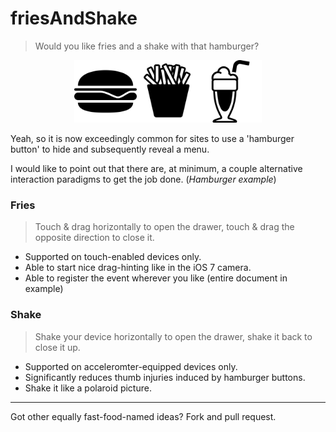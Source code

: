 friesAndShake
=============

> Would you like fries and a shake with that hamburger?

<div style="text-align:center;">
<img src="hamburger/hamburger.png" width="100" alt="Hamburger by Edward Boatman from The Noun Project" title="Hamburger by Edward Boatman from The Noun Project"/><img src="fries/fries.png" width="100" alt="French Fries by Azure Saw from The Noun Project" title="French Fries by Azure Saw from The Noun Project"/><img src="shake/shake.png" width="100" alt="Milkshake by Diego Naive from The Noun Project" title="Milkshake by Diego Naive from The Noun Project"/>
</div>

Yeah, so it is now exceedingly common for sites to use a 'hamburger button' to hide and subsequently reveal a menu.

I would like to point out that there are, at minimum, a couple alternative interaction paradigms to get the job done. (_Hamburger example_)

### Fries

> Touch & drag horizontally to open the drawer, touch & drag the opposite direction to close it.

- Supported on touch-enabled devices only.
- Able to start nice drag-hinting like in the iOS 7 camera.
- Able to register the event wherever you like (entire document in example)


### Shake

> Shake your device horizontally to open the drawer, shake it back to close it up.

- Supported on acceleromter-equipped devices only.
- Significantly reduces thumb injuries induced by hamburger buttons.
- Shake it like a polaroid picture.

---

Got other equally fast-food-named ideas? Fork and pull request.